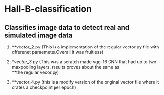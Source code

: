 # Hall-B-classification
## Classifies image data to detect real and simulated image data


  1. **vector_2.py (This is a implementation of the regular vector.py file with dfferenet paraemeter.Overall it was fruitless)
  
  2. **vector_3.py* (This was a scratch made vgg-16 CNN that had up to two maxpooling layers, results proves about the same as        
                   **the regular vecor.py)
                  
  3. **vector_4.py (this is a modify version of the original vector file where it crates a checkpoint per epoch)
